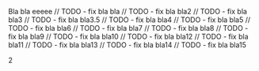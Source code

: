 Bla bla
eeeee
// TODO - fix bla bla
// TODO - fix bla bla2
// TODO - fix bla bla3
// TODO - fix bla bla3.5
// TODO - fix bla bla4
// TODO - fix bla bla5
// TODO - fix bla bla6
// TODO - fix bla bla7
// TODO - fix bla bla8
// TODO - fix bla bla9
// TODO - fix bla bla10
// TODO - fix bla bla12
// TODO - fix bla bla11
// TODO - fix bla bla13
// TODO - fix bla bla14
// TODO - fix bla bla15




2
